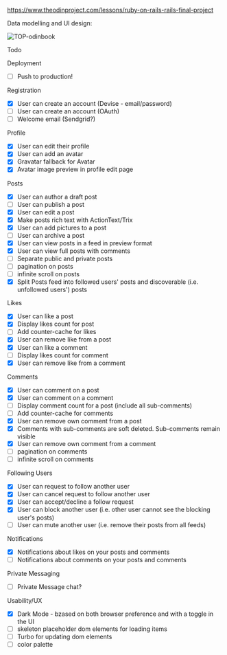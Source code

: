 https://www.theodinproject.com/lessons/ruby-on-rails-rails-final-project

Data modelling and UI design:

![TOP-odinbook](https://github.com/user-attachments/assets/ccb90176-9d3f-46c3-a128-b86ce90ccc65)


Todo

Deployment

- [ ] Push to production!

Registration

- [x] User can create an account (Devise - email/password)
- [ ] User can create an account (OAuth)
- [ ] Welcome email (Sendgrid?)

Profile

- [x] User can edit their profile
- [x] User can add an avatar
- [x] Gravatar fallback for Avatar
- [x] Avatar image preview in profile edit page

Posts

- [x] User can author a draft post
- [ ] User can publish a post
- [x] User can edit a post
- [x] Make posts rich text with ActionText/Trix
- [x] User can add pictures to a post
- [ ] User can archive a post
- [x] User can view posts in a feed in preview format
- [x] User can view full posts with comments
- [ ] Separate public and private posts
- [ ] pagination on posts
- [ ] infinite scroll on posts
- [x] Split Posts feed into followed users' posts and discoverable (i.e. unfollowed users') posts

Likes

- [x] User can like a post
- [x] Display likes count for post
- [ ] Add counter-cache for likes
- [x] User can remove like from a post
- [x] User can like a comment
- [ ] Display likes count for comment
- [x] User can remove like from a comment

Comments

- [x] User can comment on a post
- [x] User can comment on a comment
- [ ] Display comment count for a post (include all sub-comments)
- [ ] Add counter-cache for comments
- [x] User can remove own comment from a post
- [x] Comments with sub-comments are soft deleted. Sub-comments remain visible
- [x] User can remove own comment from a comment
- [ ] pagination on comments
- [ ] infinite scroll on comments

Following Users

- [x] User can request to follow another user
- [x] User can cancel request to follow another user
- [x] User can accept/decline a follow request
- [x] User can block another user (i.e. other user cannot see the blocking user's posts)
- [ ] User can mute another user (i.e. remove their posts from all feeds)

Notifications

- [x] Notifications about likes on your posts and comments
- [ ] Notifications about comments on your posts and comments

Private Messaging

- [ ] Private Message chat?

Usability/UX

- [x] Dark Mode - bzased on both browser preference and with a toggle in the UI
- [ ] skeleton placeholder dom elements for loading items
- [ ] Turbo for updating dom elements
- [ ] color palette
